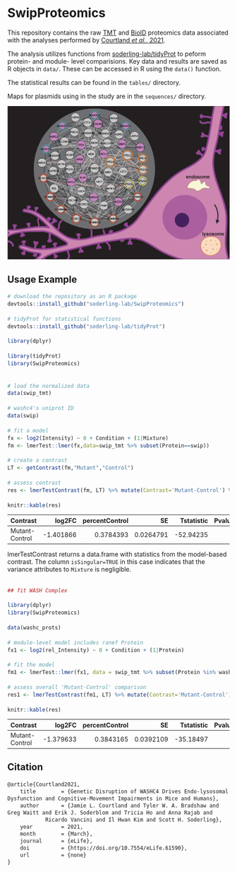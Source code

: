 # SwipProteomics
This repository contains the raw [TMT](./inst/extdata/TMT.zip) 
and [BioID](./inst/extdata/BioID.zip) proteomics data associated with the
analyses performed by 
[Courtland _et al._, 2021](https://www.biorxiv.org/content/10.1101/2020.08.06.239517v1).

The analysis utilizes functions from
[soderling-lab/tidyProt](https://github.com/soderling-lab/tidyProt) to peform
protein- and module- level comparisions.
Key data and results are saved as R objects in `data/`. These can be accessed in
R using the `data()` function. 

The statistical results can be found in the `tables/` directory.

Maps for plasmids using in the study are in the `sequences/` directory.

![wash-module](./elife-image.png)

## Usage Example

```R 
# download the repository as an R package
devtools::install_github("soderling-lab/SwipProteomics")

# tidyProt for statistical functions
devtools::install_github("soderling-lab/tidyProt")

library(dplyr)

library(tidyProt)
library(SwipProteomics)


# load the normalized data
data(swip_tmt)

# washc4's uniprot ID
data(swip)

# fit a model
fx <- log2(Intensity) ~ 0 + Condition + (1|Mixture)
fm <- lmerTest::lmer(fx,data=swip_tmt %>% subset(Protein==swip))

# create a contrast
LT <- getContrast(fm,"Mutant","Control")

# assess contrast 
res <- lmerTestContrast(fm, LT) %>% mutate(Contrast='Mutant-Control') %>% unique()

knitr::kable(res)

```

|Contrast       |    log2FC| percentControl|        SE| Tstatistic| Pvalue| DF|       S2|isSingular |
|:--------------|---------:|--------------:|---------:|----------:|------:|--:|--------:|:----------|
|Mutant-Control | -1.401866|      0.3784393| 0.0264791|  -52.94235|      0| 28| 0.007362|TRUE       |

lmerTestContrast returns a data.frame with statistics from the model-based
contrast. The column `isSingular=TRUE` in this case indicates that the variance
attributes to `Mixture` is negligible. 


```R

## fit WASH Complex

library(dplyr)
library(SwipProteomics)

data(washc_prots)

# module-level model includes ranef Protein
fx1 <- log2(rel_Intensity) ~ 0 + Condition + (1|Protein)

# fit the model
fm1 <- lmerTest::lmer(fx1, data = swip_tmt %>% subset(Protein %in% washc_prots))

# assess overall 'Mutant-Control' comparison
res1 <- lmerTestContrast(fm1, LT) %>% mutate(Contrast='Mutant-Control') %>% unique()

knitr::kable(res)

```

|Contrast       |    log2FC| percentControl|        SE| Tstatistic| Pvalue|  DF|        S2|isSingular |
|:--------------|---------:|--------------:|---------:|----------:|------:|---:|---------:|:----------|
|Mutant-Control | -1.379633|      0.3843165| 0.0392109|  -35.18497|      0| 151| 0.0645747|FALSE      |


## Citation
```
@article{Courtland2021,
	title        = {Genetic Disruption of WASHC4 Drives Endo-lysosomal Dysfunction and Cognitive-Movement Impairments in Mice and Humans},
	author       = {Jamie L. Courtland and Tyler W. A. Bradshaw and Greg Waitt and Erik J. Soderblom and Tricia Ho and Anna Rajab and
			Ricardo Vancini and Il Hwan Kim and Scott H. Soderling},
	year         = 2021,
	month        = {March},
	journal      = {eLife},
	doi          = {https://doi.org/10.7554/eLife.61590},
	url          = {none}
}
```
